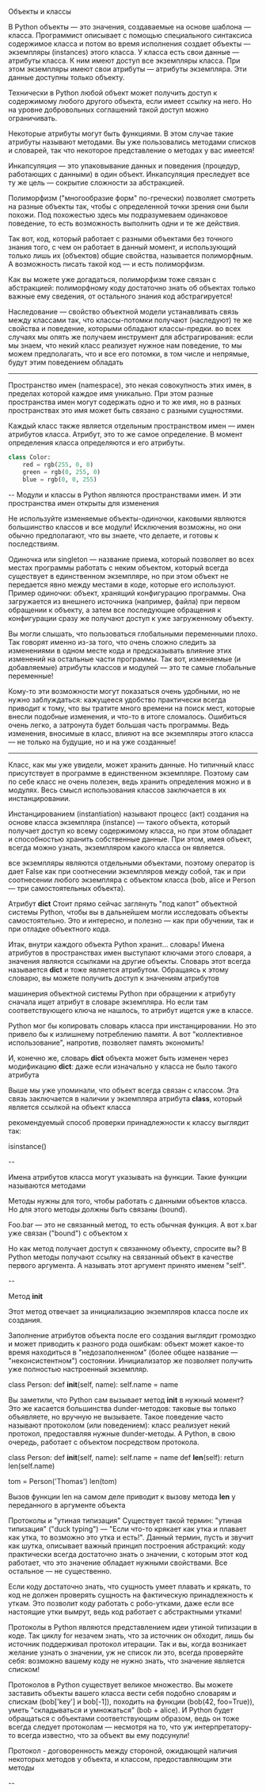 Объекты и классы

В Python объекты — это значения, создаваемые на основе шаблона — класса. Программист описывает с помощью специального синтаксиса содержимое класса и потом во время исполнения создает объекты — экземпляры (instances) этого класса. 
У класса есть свои данные — атрибуты класса. К ним имеют доступ все экземпляры класса. 
При этом экземпляры имеют свои атрибуты — атрибуты экземпляра. Эти данные доступны только объекту.

Технически в Python любой объект может получить доступ к содержимому любого другого объекта, если имеет ссылку на него. Но на уровне добровольных соглашений такой доступ можно ограничивать.

Некоторые атрибуты могут быть функциями. В этом случае такие атрибуты называют методами. Вы уже пользовались методами списков и словарей, так что некоторое представление о методах у вас имеется!

Инкапсуляция — это упаковывание данных и поведения (процедур, работающих с данными) в один объект. Инкапсуляция преследует все ту же цель — сокрытие сложности за абстракцией. 


Полиморфизм ("многообразие форм" по-гречески) позволяет смотреть на разные объекты так, чтобы с определенной точки зрения они были похожи. Под похожестью здесь мы подразумеваем одинаковое поведение, то есть возможность выполнить одни и те же действия.

Так вот, код, который работает с разными объектами без точного знания того, с чем он работает в данный момент, и использующий только лишь их (объектов) общие свойства, называется полиморфным. А возможность писать такой код — и есть полиморфизм.

Как вы можете уже догадаться, полиморфизм тоже связан с абстракцией: полиморфному коду достаточно знать об объектах только важные ему сведения, от остального знания код абстрагируется!


Наследование — свойство объектной модели устанавливать связь между классами так, что классы-потомки получают (наследуют) те же свойства и поведение, которыми обладают классы-предки. во всех случаях мы опять же получаем инструмент для абстрагирования: если мы знаем, что некий класс реализует нужное нам поведение, то мы можем предполагать, что и все его потомки, в том числе и непрямые, будут этим поведением обладать

---
Пространство имен (namespace), это некая совокупность этих имен, в пределах которой каждое имя уникально. При этом разные пространства имен могут содержать одно и то же имя, но в разных пространствах это имя может быть связано с разными сущностями.

Каждый класс также является отдельным пространством имен — имен атрибутов класса. Атрибут, это то же самое определение. В момент определения класса определяются и его атрибуты.

```python
class Color:
    red = rgb(255, 0, 0)
    green = rgb(0, 255, 0)
    blue = rgb(0, 0, 255)
```

--
Модули и классы в Python являются пространствами имен. И эти пространства имен открыты для изменения

Не используйте изменяемые объекты-одиночки, каковыми являются большинство классов и все модули! Исключения возможны, но они обычно предполагают, что вы знаете, что делаете, и готовы к последствиям.

Одиночка или singleton — название приема, который позволяет во всех местах программы работать с неким объектом, который всегда существует в единственном экземпляре, но при этом объект не передается явно между местами в коде, которые его используют. Пример одиночки: объект, хранящий конфигурацию программы. Она загружается из внешнего источника (например, файла) при первом обращении к объекту, а затем все последующие обращения к конфигурации сразу же получают доступ к уже загруженному объекту.

Вы могли слышать, что пользоваться глобальными переменными плохо. Так говорят именно из-за того, что очень сложно следить за изменениями в одном месте кода и предсказывать влияние этих изменений на остальные части программы. Так вот, изменяемые (и добавляемые) атрибуты классов и модулей — это те самые глобальные переменные!

Кому-то эти возможности могут показаться очень удобными, но не нужно заблуждаться: кажущееся удобство практически всегда приводит к тому, что вы тратите много времени на поиск мест, которые внесли подобные изменения, и что-то в итоге сломалось. Ошибиться очень легко, а затронута будет большая часть программы. Ведь изменения, вносимые в класс, влияют на все экземпляры этого класса — не только на будущие, но и на уже созданные!

---
Класс, как мы уже увидели, может хранить данные. Но типичный класс присутствует в программе в единственном экземпляре. Поэтому сам по себе класс не очень полезен, ведь хранить определения можно и в модулях. Весь смысл использования классов заключается в их инстанцировании.

Инстанцированием (instantiation) называют процесс (акт) создания на основе класса экземпляра (instance) — такого объекта, который получает доступ ко всему содержимому класса, но при этом обладает и способностью хранить собственные данные. При этом, имея объект, всегда можно узнать, экземпляром какого класса он является.

все экземпляры являются отдельными объектами, поэтому оператор is дает False как при соотнесении экземпляров между собой, так и при соотнесении любого экземпляра с объектом класса (bob, alice и Person — три самостоятельных объекта).

Атрибут __dict__
Стоит прямо сейчас заглянуть "под капот" объектной системы Python, чтобы вы в дальнейшем могли исследовать объекты самостоятельно. Это и интересно, и полезно — как при обучении, так и при отладке объектного кода.

Итак, внутри каждого объекта Python хранит… словарь! Имена атрибутов в пространствах имен выступают ключами этого словаря, а значения являются ссылками на другие объекты. Словарь этот всегда называется __dict__ и тоже является атрибутом. Обращаясь к этому словарю, вы можете получить доступ к значениям атрибутов

машинерия объектной системы Python при обращении к атрибуту сначала ищет атрибут в словаре экземпляра. Но если там соответствующего ключа не нашлось, то атрибут ищется уже в классе.

Python мог бы копировать словарь класса при инстанцировании. Но это привело бы к излишнему потреблению памяти. А вот "коллективное использование", напротив, позволяет память экономить!

И, конечно же, словарь __dict__ объекта может быть изменен через модификацию __dict__: даже если изначально у класса не было такого атрибута

Выше мы уже упоминали, что объект всегда связан с классом. Эта связь заключается в наличии у экземпляра атрибута __class__, который является ссылкой на объект класса


рекомендуемый способ проверки принадлежности к классу выглядит так:

isinstance()

--

Имена атрибутов класса могут указывать на функции. Такие функции называются методами

Методы нужны для того, чтобы работать с данными объектов класса. Но для этого методы должны быть связаны (bound).

Foo.bar — это не связанный метод, то есть обычная функция. А вот x.bar уже связан ("bound") с объектом x


Но как метод получает доступ к связанному объекту, спросите вы? В Python методы получают ссылку на связанный объект в качестве первого аргумента. А называть этот аргумент принято именем "self".

--

Метод __init__

Этот метод отвечает за инициализацию экземпляров класса после их создания.

Заполнение атрибутов объекта после его создания выглядит громоздко и может приводить к разного рода ошибкам: объект может какое-то время находиться в "недозаполненном" (более общее название — "неконсистентном") состоянии. Инициализатор же позволяет получить уже полностью настроенный экземпляр.

class Person:
    def __init__(self, name):
        self.name = name


Вы заметили, что Python сам вызывает метод __init__ в нужный момент? Это же касается большинства dunder-методов: таковые вы только объявляете, но вручную не вызываете. Такое поведение часто называют протоколом (или поведением): класс реализует некий протокол, предоставляя нужные dunder-методы. А Python, в свою очередь, работает с объектом посредством протокола.

class Person:
    def __init__(self, name):
        self.name = name
    def __len__(self):
        return len(self.name)

tom = Person('Thomas')
len(tom)

Вызов функции len на самом деле приводит к вызову метода __len__ у переданного в аргументе объекта

Протоколы и "утиная типизация"
Существует такой термин: "утиная типизация" ("duck typing") — "Если что-то крякает как утка и плавает как утка, то возможно это утка и есть!". Данный термин, пусть и звучит как шутка, описывает важный принцип построения абстракций: коду практически всегда достаточно знать о значении, с которым этот код работает, что это значение обладает нужными свойствами. Все остальное — не существенно.

Если коду достаточно знать, что сущность умеет плавать и крякать, то код не должен проверять сущность на фактическую принадлежность к уткам. Это позволит коду работать с робо-утками, даже если все настоящие утки вымрут, ведь код работает с абстрактными утками!

Протоколы в Python являются представлением идеи утиной типизации в коде. Так циклу for незачем знать, что за источник он обходит, лишь бы источник поддерживал протокол итерации. Так и вы, когда возникает желание узнать о значении, уж не список ли это, всегда проверяйте себя: возможно вашему коду не нужно знать, что значение является списком!

Протоколов в Python существует великое множество. Вы можете заставить объекты вашего класса вести себя подобно словарям и спискам (bob['key'] и bob[-1]), походить на функции (bob(42, foo=True)), уметь "складываться и умножаться" (bob + alice). И Python будет обращаться с объектами соответствующим образом, ведь он тоже всегда следует протоколам — несмотря на то, что уж интерпретатору-то всегда известно, что за объект вы ему подсунули!

Протокол -  договоренность между стороной, ожидающей наличия некоторых методов у объекта, и классом, предоставляющим эти методы

--



